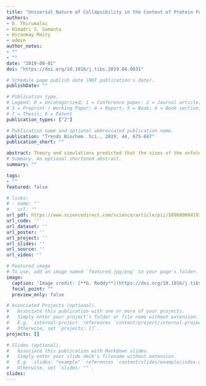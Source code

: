 ```yaml
---
title: "Universal Nature of Collapsibility in the Context of Protein Folding and Evolution"
authors:
- D. Thirumalai
- Himadri S. Samanta 
- Hiranmay Maity
- admin
author_notes:
- ""
- ""
date: "2019-08-01"
doi: "https://doi.org/10.1016/j.tibs.2019.04.0031"

# Schedule page publish date (NOT publication's date).
publishDate: ""

# Publication type.
# Legend: 0 = Uncategorized; 1 = Conference paper; 2 = Journal article;
# 3 = Preprint / Working Paper; 4 = Report; 5 = Book; 6 = Book section;
# 7 = Thesis; 8 = Patent
publication_types: ["2"]

# Publication name and optional abbreviated publication name.
publication: "Trends Biochem. Sci., 2019, 44, 675-687"
publication_short: ""

abstract: Theory and simulations predicted that the sizes of the unfolded states of globular proteins should decrease as the denaturant concentration is reduced from a high to a low value. However, small angle X-ray scattering (SAXS) data were used to assert the opposite, while interpretation of single molecule Förster resonance energy transfer experiments (FRET) supported the theoretical predictions. The disagreement between the two experiments is the SAXS-FRET controversy. By harnessing recent advances in SAXS and FRET experiments and setting these findings in the context of a general theory and simulations, which do not rely on experimental data, we establish that compaction of unfolded states under native conditions is universal. The theory also predicts that proteins rich in β-sheets are more collapsible than α-helical proteins. Because the extent of compaction is small, experiments have to be accurate and their interpretations should be as model-free as possible. Theory also suggests that collapsibility itself could be a physical restriction on the evolution of foldable sequences, and also provides a physical basis for the origin of multidomain proteins.
# Summary. An optional shortened abstract.
summary: ""

tags:
- ""
featured: false

# links:
# - name: ""
#   url: ""
url_pdf: https://www.sciencedirect.com/science/article/pii/S0968000419300830/pdfft?md5=d19158ed3e44fbb92a43b040ab5acfd4&pid=1-s2.0-S0968000419300830-main.pdf
url_code: ''
url_dataset: ''
url_poster: ''
url_project: ''
url_slides: ''
url_source: ''
url_video: ''

# Featured image
# To use, add an image named `featured.jpg/png` to your page's folder. 
image:
  caption: 'Image credit: [**G. Reddy**](https://doi.org/10.1016/j.tibs.2019.04.0031)'
  focal_point: ""
  preview_only: false

# Associated Projects (optional).
#   Associate this publication with one or more of your projects.
#   Simply enter your project's folder or file name without extension.
#   E.g. `internal-project` references `content/project/internal-project/index.md`.
#   Otherwise, set `projects: []`.
projects: []

# Slides (optional).
#   Associate this publication with Markdown slides.
#   Simply enter your slide deck's filename without extension.
#   E.g. `slides: "example"` references `content/slides/example/index.md`.
#   Otherwise, set `slides: ""`.
slides:
---
```

